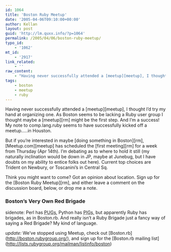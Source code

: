 ```yaml
---
id: 1064
title: 'Boston Ruby Meetup'
date: '2005-04-06T09:10:00+00:00'
author: Kellan
layout: post
guid: 'http://lm.quxx.info/?p=1064'
permalink: /2005/04/06/boston-ruby-meetup/
typo_id:
    - '1062'
mt_id:
    - '2917'
link_related:
    - ''
raw_content:
    - "Having never successfully attended a [meetup][meetup], I thought I\\'d try my hand at organizing one.  As Boston seems to be lacking a Ruby user group I thought maybe a [meetup][rm] might be the first step.  And I\\'m a success! My note to comp.lang.ruby seems to have successfully kicked off a meetup.....in Houston.\r\n\r\nBut if you\\'re interested in maybe [doing something in Boston][rm], [Meetup.com][meetup] has scheduled the [first meeting][rm] for a week from Thursday (Apr 14th).  I\\'m debating as to where to hold it still (my naturally inclination would be down in JP, maybe at Junebug, but I have doubts on my ability to entice folks out here).  Current top choices are Trident on Newbury, or Toscanini\\'s in Central Sq. \r\n\r\nThink you might want to come?  Got an opinion about location.  Sign up for the [Boston Ruby Meetup][rm], and either leave a comment on the discussion board, below, or drop me a note.\r\n\r\n### Boston\\'s Very Own Red Brigade\r\n\r\nsidenote: Perl has <acronym title=\\\"Perl User Group\\\">PUGs</acronym>, Python has <acronym title=\\\"Python Interest Group\\\">PIGs</acronym>, but apparently Ruby has brigades, as in Boston.rb.  And really isn\\'t a Ruby Brigade just a fancy way of saying a Red Brigade?  My kind of language.\r\n\r\n*update:* We\\'ve stopped using Meetup, check out [Boston.rb](http://boston.rubygroup.org/), and sign up for the [Boston.rb mailing list](http://lists.rubygroup.org/mailman/listinfo/boston)\r\n\r\n[meetup]: http://meetup.com\r\n[rm]: http://ruby.meetup.com/58/"
tags:
    - boston
    - meetup
    - ruby
---
```


Having never successfully attended a \[meetup\]\[meetup\], I thought I’d try my hand at organizing one. As Boston seems to be lacking a Ruby user group I thought maybe a \[meetup\]\[rm\] might be the first step. And I’m a success! My note to comp.lang.ruby seems to have successfully kicked off a meetup…..in Houston.

But if you’re interested in maybe \[doing something in Boston\]\[rm\], \[Meetup.com\]\[meetup\] has scheduled the \[first meeting\]\[rm\] for a week from Thursday (Apr 14th). I’m debating as to where to hold it still (my naturally inclination would be down in JP, maybe at Junebug, but I have doubts on my ability to entice folks out here). Current top choices are Trident on Newbury, or Toscanini’s in Central Sq.

Think you might want to come? Got an opinion about location. Sign up for the \[Boston Ruby Meetup\]\[rm\], and either leave a comment on the discussion board, below, or drop me a note.

### Boston’s Very Own Red Brigade

sidenote: Perl has <acronym title="Perl User Group">PUGs</acronym>, Python has <acronym title="Python Interest Group">PIGs</acronym>, but apparently Ruby has brigades, as in Boston.rb. And really isn’t a Ruby Brigade just a fancy way of saying a Red Brigade? My kind of language.

*update:* We’ve stopped using Meetup, check out \[Boston.rb\](http://boston.rubygroup.org/), and sign up for the \[Boston.rb mailing list\](http://lists.rubygroup.org/mailman/listinfo/boston)